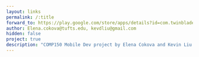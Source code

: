 ```yaml
---
layout: links
permalink: /:title
forward_to: https://play.google.com/store/apps/details?id=com.twinblade.poormanshomestereo
author: Elena.cokova@tufts.edu, kevdliu@gmail.com
hidden: false
project: true
description: "COMP150 Mobile Dev project by Elena Cokova and Kevin Liu. Source: https://github.com/kevdliu/PoorMansHomeStereo"
---
```

